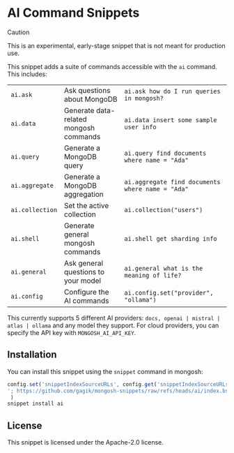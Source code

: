 # AI Command Snippets

> [!CAUTION]
> This is an experimental, early-stage snippet that is not meant for production use. 

This snippet adds a suite of commands accessible with the `ai` command. This includes:

|  |  |  |
|---------|-------------|---------|
| `ai.ask` | Ask questions about MongoDB | `ai.ask how do I run queries in mongosh?` |
| `ai.data` | Generate data-related mongosh commands | `ai.data insert some sample user info` |
| `ai.query` | Generate a MongoDB query | `ai.query find documents where name = "Ada"` |
| `ai.aggregate` | Generate a MongoDB aggregation | `ai.aggregate find documents where name = "Ada"` |
| `ai.collection` | Set the active collection | `ai.collection("users")` |
| `ai.shell` | Generate general mongosh commands | `ai.shell get sharding info` |
| `ai.general` | Ask general questions to your model | `ai.general what is the meaning of life?`
| `ai.config` | Configure the AI commands | `ai.config.set("provider", "ollama")` |

This currently supports 5 different AI providers: `docs, openai | mistral | atlas | ollama` and any model they support. For cloud providers, you can specify the API key with `MONGOSH_AI_API_KEY`.

## Installation

You can install this snippet using the `snippet` command in mongosh:

```javascript
config.set('snippetIndexSourceURLs', config.get('snippetIndexSourceURLs') +
'; https://github.com/gagik/mongosh-snippets/raw/refs/heads/ai/index.bson.br'
 )
snippet install ai
```

## License

This snippet is licensed under the Apache-2.0 license.
